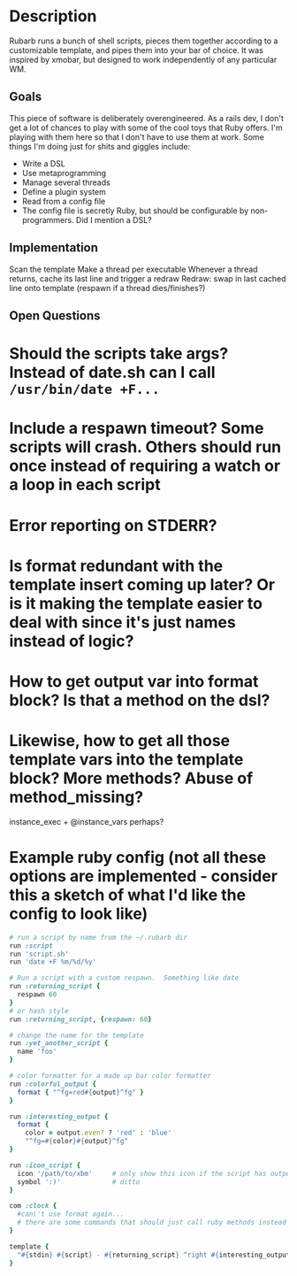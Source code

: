 Description
====================

Rubarb runs a bunch of shell scripts, pieces them together according to a customizable template, and pipes them into your bar of choice.  It was inspired by xmobar, but designed to work independently of any particular WM.  

Goals
--------------------

This piece of software is deliberately overengineered.  As a rails dev, I don't get a lot of chances to play with some of the cool toys that Ruby offers.  I'm playing with them here so that I don't have to use them at work.  Some things I'm doing just for shits and giggles include:

* Write a DSL
* Use metaprogramming
* Manage several threads
* Define a plugin system
* Read from a config file
 * The config file is secretly Ruby, but should be configurable by non-programmers.  Did I mention a DSL?

Implementation
--------------------

Scan the template
Make a thread per executable
Whenever a thread returns, cache its last line and trigger a redraw
Redraw: swap in last cached line onto template
(respawn if a thread dies/finishes?)

Open Questions
--------------------

# Should the scripts take args?  Instead of date.sh can I call `/usr/bin/date +F...`
# Include a respawn timeout?  Some scripts will crash.  Others should run once instead of requiring a watch or a loop in each script
# Error reporting on STDERR?
# Is format redundant with the template insert coming up later?  Or is it making the template easier to deal with since it's just names instead of logic?
# How to get output var into format block?  Is that a method on the dsl?
# Likewise, how to get all those template vars into the template block?  More methods?  Abuse of method_missing?
  instance_exec + @instance_vars perhaps?

Example ruby config (not all these options are implemented - consider this a sketch of what I'd like the config to look like)
====================

```ruby
# run a script by name from the ~/.rubarb dir
run :script
run 'script.sh'
run 'date +F %m/%d/%y'

# Run a script with a custom respawn.  Something like date
run :returning_script { 
  respawn 60
}
# or hash style
run :returning_script, {respawn: 60}

# change the name for the template
run :yet_another_script {
  name 'foo'
}

# color formatter for a made up bar color formatter
run :colorful_output {
  format { "^fg=red#{output}^fg" }
}

run :interesting_output {
  format { 
    color = output.even? ? 'red' : 'blue'
    "^fg=#{color}#{output}^fg"
}

run :icon_script {
  icon '/path/to/xbm'     # only show this icon if the script has output
  symbol ':)'             # ditto
}

com :clock {
  #can\'t use format again...
  # there are some commands that should just call ruby methods instead of forking processes....
}

template {
  "#{stdin} #{script} - #{returning_script} ^right #{interesting_output}"
}
```

